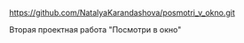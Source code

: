 https://github.com/NatalyaKarandashova/posmotri_v_okno.git 

Вторая проектная работа "Посмотри в окно"